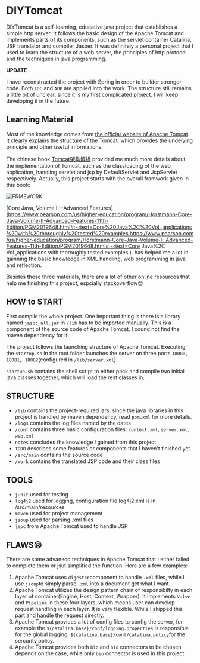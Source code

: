# DIYTomcat

DIYTomcat is a self-learning, educative java project that establishes a simple http server. It follows the basic design of the Apache Tomcat and implements parts of its components, such as the servlet container Catalina, JSP translator and compiler Jasper. It was definitely a personal project that I used to learn the structure of a web server, the principles of http protocol and the techniques in java programming. 

**UPDATE**

I have reconstructed the project with Spring in order to builder stronger code. Both `IOC` and `AOP`  are applied into the work. The structure still remains a little bit of unclear, since it is my first complicated project. I will keep developing it in the future.

## Learning Material

Most of the knowledge comes from [the official website of Apache Tomcat](http://tomcat.apache.org/). It clearly explains the structure of the Tomcat, which provides the undelying principle and other useful informations. 

The chinese book [Tomcat架构解析](https://book.douban.com/subject/27034717/) provided me much more details about the implementation of Tomcat, such as the classloading of the web application, handling servlet and jsp by DefaultServlet and JspServlet respectively.  Actually, this project starts with the overall framwork given in this book:

![FRMEWORK](https://github.com/chaozy/projects/blob/master/java/TomcatDIY/Framework.jpeg)

[Core Java, Volume II--Advanced Features](https://www.pearson.com/us/higher-education/program/Horstmann-Core-Java-Volume-II-Advanced-Features-11th-Edition/PGM2019648.html#:~:text=Core%20Java%2C%20Vol.,applications%20with%20thoroughly%20tested%20examples.https://www.pearson.com/us/higher-education/program/Horstmann-Core-Java-Volume-II-Advanced-Features-11th-Edition/PGM2019648.html#:~:text=Core Java%2C Vol.,applications with thoroughly tested examples.). has helped me a lot in gainning the basic knowledge in XML handling, web programming in java and reflection.

Besides these three materials, there are a lot of other online resources that help me finishing this project, espcially stackoverflow😊

## HOW to START
First compile the whole project. One important thing is there is a library named `jaspc_all.jar` in `/lib` has to be imported manually. This is a component of the source code of Apache Tomcat. I cound not find the maven dependency for it.

The project follows the launching structure of Apache Tomcat. Executing the `startup.sh` in the root folder launches the server on three ports `18080, 18081, 18082`(configured in `/lib/server.xml`)

 `startup.sh` contains the shell script to either pack and compile two initial java classes together, which will load the rest classes in. 

## STRUCTURE

- `/lib` contains the project-required jars, since the java libraries in this project is handled by maven dependency, read `pom.xml` for more details.
- `/logs` contains the log files named by the dates
- `/conf` contains three basic configuration files: `context.xml`, `server.xml`, `web.xml`
- `notes` concludes the knowledge I gained from     this project
- `TODO` describes some features or components that I haven't finished yet
- `/src/main` contains the source code
- `/work` contains the translated JSP code and their class files

## TOOLS

- `junit` used for testing
- `log4j2` used for logging, configuration file log4j2.xml is in /src/main/resources 
- `maven` used for project management
- `jsoup` used for parsing .xml files
- `jspc` from Apache Tomcat used to handle JSP

## FLAWS😢

There are some advanecd techniques in Apache Tomcat that I either failed to complete them or jsut simplified the function. Here are a few examples:

1. Apache Tomcat uses `digester`component to handle `.xml` files, while I use `jsoup`to simply parse `.xml` into a document get what I want. 
2. Apache Tomcat utilizes the design pattern chain of responsibilty in each layer of container(Engine, Host, Context, Wrapper). It implements `Valve` and `Pipeline` in these four layers, which means user can develop request handling in each layer. It is very flexible. While I skipped this part and handle the request directly.
3. Apache Tomcat provides a lot of config files to config the server, for example the `${catalina.base}/conf/logging.properties` is responsible for the global logging, `${catalina.base}/conf/catalina.policy`for the sercurity policy.
4. Apache Tomcat provides both `bio` and `nio` connectors to be chosen depends on the case, while only `bio` connector is used in this project 

